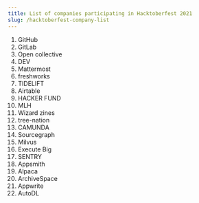 ```yaml
---
title: List of companies participating in Hacktoberfest 2021
slug: /hacktoberfest-company-list
---
```


1.  GitHub
2.  GitLab
3.  Open collective
4.  DEV 
5.  Mattermost
6.  freshworks
7.  TIDELIFT
8.  Airtable
9.  HACKER FUND
10. MLH
11. Wizard zines
12. tree-nation 
13. CAMUNDA
14. Sourcegraph
15. Milvus
16. Execute Big
17. SENTRY
18. Appsmith
19. Alpaca
20. ArchiveSpace
21. Appwrite
22. AutoDL
